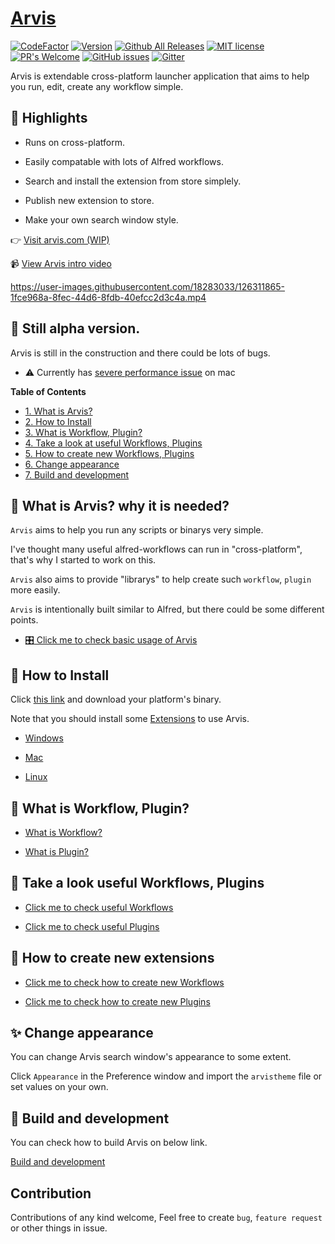 # [Arvis](https://github.com/jopemachine/arvis/releases)
[![CodeFactor](https://www.codefactor.io/repository/github/jopemachine/arvis/badge)](https://www.codefactor.io/repository/github/jopemachine/arvis)
[![Version](https://img.shields.io/github/v/tag/jopemachine/arvis?sort=date)](https://github.com/jopemachine/arvis/releases)
[![Github All Releases](https://img.shields.io/github/downloads/jopemachine/arvis/total.svg)](https://github.com/jopemachine/arvis/releases)
[![MIT license](https://img.shields.io/badge/License-MIT-blue.svg)](https://lbesson.mit-license.org/)
[![PR's Welcome](https://img.shields.io/badge/PRs-welcome-brightgreen.svg?style=flat)](http://makeapullrequest.com)
[![GitHub issues](https://img.shields.io/github/issues/jopemachine/arvis.svg)](https://GitHub.com/jopemachine/arvis/issues/)
[![Gitter](https://badges.gitter.im/arvis-gitter/community.svg)](https://gitter.im/arvis-gitter/community?utm_source=badge&utm_medium=badge&utm_campaign=pr-badge&utm_content=badge)

Arvis is extendable cross-platform launcher application that aims to help you run, edit, create any workflow simple.

## :high_brightness: Highlights

* Runs on cross-platform.

* Easily compatable with lots of Alfred workflows.

* Search and install the extension from store simplely.

* Publish new extension to store.

* Make your own search window style.

:point_right: [Visit arvis.com (WIP)](https://jopemachine.github.io/arvis.com/)

:video_camera: [View Arvis intro video](https://www.youtube.com/watch?v=arRfdSaGM8I)

https://user-images.githubusercontent.com/18283033/126311865-1fce968a-8fec-44d6-8fdb-40efcc2d3c4a.mp4

## :construction_worker: Still alpha version.

Arvis is still in the construction and there could be lots of bugs.

* ⚠️ Currently has [severe performance issue](https://github.com/jopemachine/arvis-core/issues/2) on mac

**Table of Contents**

- [1. What is Arvis?](#-what-is-arvis-why-it-is-needed)
- [2. How to Install](#-how-to-install)
- [3. What is Workflow, Plugin?](#-what-is-workflow-plugin)
- [4. Take a look at useful Workflows, Plugins](#-take-a-look-useful-workflows-plugins)
- [5. How to create new Workflows, Plugins](#-how-to-create-new-extensions)
- [6. Change appearance](#-change-appearance)
- [7. Build and development](#-build-and-development)

## 💬 What is Arvis? why it is needed?

`Arvis` aims to help you run any scripts or binarys very simple.

I've thought many useful alfred-workflows can run in "cross-platform", that's why I started to work on this.

`Arvis` also aims to provide "librarys" to help create such `workflow`, `plugin` more easily.

`Arvis` is intentionally built similar to Alfred, but there could be some different points.

* [:control_knobs: Click me to check basic usage of Arvis](./documents/basic-usage.md)

## :rainbow: How to Install

Click [this link](https://github.com/jopemachine/arvis/releases) and download your platform's binary.

Note that you should install some [Extensions](#take-a-look-at-useful-workflows-plugins) to use Arvis.

* [Windows](./documents/how-to-install-windows.md)

* [Mac](./documents/how-to-install-mac.md)

* [Linux](./documents/how-to-install-linux.md)

## :notebook: What is Workflow, Plugin?

* [What is Workflow?](./documents/workflow-intro.md)

* [What is Plugin?](./documents/plugin-intro.md)

## :star2: Take a look useful Workflows, Plugins

* [Click me to check useful Workflows](https://github.com/jopemachine/arvis-store/blob/master/docs/workflow-links.md)

* [Click me to check useful Plugins](https://github.com/jopemachine/arvis-store/blob/master/docs/plugin-links.md)

## 🔨 How to create new extensions

* [Click me to check how to create new Workflows](./documents/workflow-develop.md)

* [Click me to check how to create new Plugins](./documents/plugin-develop.md)

## ✨ Change appearance

You can change Arvis search window's appearance to some extent.

Click `Appearance` in the Preference window and import the `arvistheme` file or set values on your own.

## :wrench: Build and development

You can check how to build Arvis on below link.

[Build and development](./src/README.md)

## Contribution

Contributions of any kind welcome, Feel free to create `bug`, `feature request` or other things in issue.
